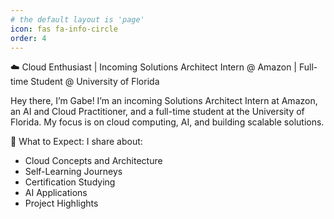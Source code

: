 ```yaml
---
# the default layout is 'page'
icon: fas fa-info-circle
order: 4
---
```

☁️ Cloud Enthusiast | Incoming Solutions Architect Intern @ Amazon | Full-time Student @ University of Florida

Hey there, I’m Gabe! I’m an incoming Solutions Architect Intern at Amazon, an AI and Cloud Practitioner, and a full-time student at the University of Florida. My focus is on cloud computing, AI, and building scalable solutions.

🌟 What to Expect: I share about:

- Cloud Concepts and Architecture
- Self-Learning Journeys
- Certification Studying
- AI Applications
- Project Highlights